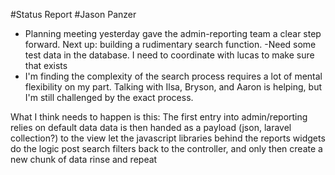 #Status Report
#Jason Panzer

- Planning meeting yesterday gave the admin-reporting team a clear step forward. Next up: building a rudimentary search function.
-Need some test data in the database. I need to coordinate with lucas to make sure that exists
- I'm finding the complexity of the search process requires a lot of mental flexibility on my part. Talking with Ilsa, Bryson, and Aaron is helping, but I'm still challenged by the exact process.

What I think needs to happen is this:
The first entry into admin/reporting relies on default data
data is then handed as a payload (json, laravel collection?) to the view
let the javascript libraries behind the reports widgets do the logic
post search filters back to the controller, and only then create a new chunk of data
rinse and repeat
